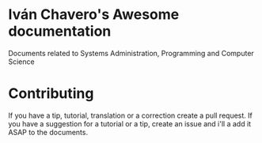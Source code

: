 # Iván Chavero's Awesome documentation
Documents related to Systems Administration, Programming and Computer Science



# Contributing
If you have a tip, tutorial, translation or a correction create a pull request. If you have a suggestion for a tutorial or a tip, create an issue and i'll a add it ASAP to the documents.
